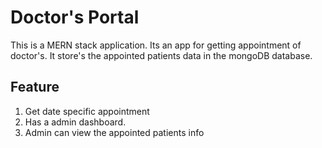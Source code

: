 # Doctor's Portal
This is a MERN stack application. Its an app for getting appointment of doctor's. It store's the appointed patients data in the mongoDB database.

## Feature
1. Get date specific appointment
2. Has a admin dashboard.
3. Admin can view the appointed patients info
